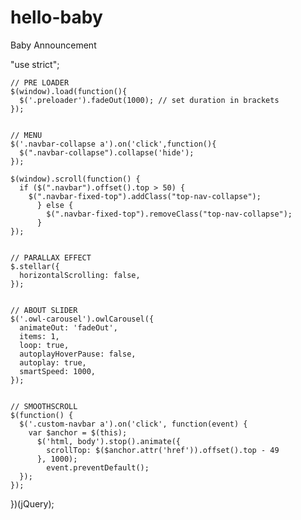 # hello-baby
Baby Announcement

  "use strict";

    // PRE LOADER
    $(window).load(function(){
      $('.preloader').fadeOut(1000); // set duration in brackets    
    });


    // MENU
    $('.navbar-collapse a').on('click',function(){
      $(".navbar-collapse").collapse('hide');
    });

    $(window).scroll(function() {
      if ($(".navbar").offset().top > 50) {
        $(".navbar-fixed-top").addClass("top-nav-collapse");
          } else {
            $(".navbar-fixed-top").removeClass("top-nav-collapse");
          }
    });


    // PARALLAX EFFECT
    $.stellar({
      horizontalScrolling: false,
    }); 


    // ABOUT SLIDER
    $('.owl-carousel').owlCarousel({
      animateOut: 'fadeOut',
      items: 1,
      loop: true,
      autoplayHoverPause: false,
      autoplay: true,
      smartSpeed: 1000,
    });


    // SMOOTHSCROLL
    $(function() {
      $('.custom-navbar a').on('click', function(event) {
        var $anchor = $(this);
          $('html, body').stop().animate({
            scrollTop: $($anchor.attr('href')).offset().top - 49
          }, 1000);
            event.preventDefault();
      });
    });  

})(jQuery);
